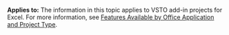   **Applies to:** The information in this topic applies to VSTO add\-in projects for Excel. For more information, see [Features Available by Office Application and Project Type](../../vsto/features-available-by-office-application-and-project-type.md).

  